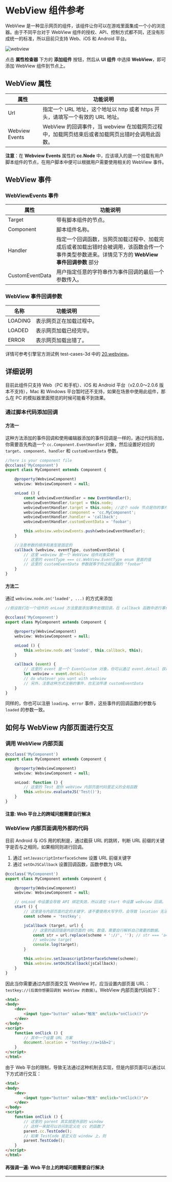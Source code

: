 # WebView 组件参考

WebView 是一种显示网页的组件，该组件让你可以在游戏里面集成一个小的浏览器。由于不同平台对于 WebView 组件的授权、API、控制方式都不同，还没有形成统一的标准，所以目前只支持 Web、iOS 和 Android 平台。

![webview](./webview/webview.png)

点击 **属性检查器** 下方的 **添加组件** 按钮，然后从 **UI 组件** 中选择 **WebView**，即可添加 WebView 组件到节点上。

## WebView 属性

| 属性          | 功能说明      |
| -------------- | -------------- |
| Url            | 指定一个 URL 地址，这个地址以 http 或者 https 开头，请填写一个有效的 URL 地址。 |
| Webview Events | WebView 的回调事件，当 webview 在加载网页过程中，加载网页结束后或者加载网页出错时会调用此函数。 |

**注意**：在 **Webview Events** 属性的 **cc.Node** 中，应该填入的是一个挂载有用户脚本组件的节点，在用户脚本中便可以根据用户需要使用相关的 WebView 事件。

## WebView 事件

### WebViewEvents 事件

| 属性            | 功能说明 |
| --------------  | -----------  |
| Target          | 带有脚本组件的节点。   |
| Component       | 脚本组件名称。      |
| Handler         | 指定一个回调函数，当网页加载过程中、加载完成后或者加载出错时会被调用，该函数会传一个事件类型参数进来。详情见下方的 **WebView 事件回调参数** 部分 |
| CustomEventData | 用户指定任意的字符串作为事件回调的最后一个参数传入。 |

### WebView 事件回调参数

| 名称           | 功能说明     |
| -------------- | ----------- |
| LOADING        | 表示网页正在加载过程中。 |
| LOADED         | 表示网页加载已经完毕。   |
| ERROR          | 表示网页加载出错了。     |

详情可参考引擎官方测试例 test-cases-3d 中的 [20.webview](https://github.com/cocos-creator/test-cases-3d/tree/v1.1.1/assets/cases/ui/20.webview)。

## 详细说明

目前此组件只支持 Web（PC 和手机）、iOS 和 Android 平台（v2.0.0～2.0.6 版本不支持），Mac 和 Windows 平台暂时还不支持，如果在场景中使用此组件，那么在 PC 的模拟器里面预览的时候可能看不到效果。

### 通过脚本代码添加回调

#### 方法一

这种方法添加的事件回调和使用编辑器添加的事件回调是一样的，通过代码添加，你需要首先构造一个 `cc.Component.EventHandler` 对象，然后设置好对应的 `target`、`component`、`handler` 和 `customEventData` 参数。

```ts
//here is your component file
@ccclass('MyComponent')
export class MyComponent extends Component {

    @property(WebviewComponent)
    webview: WebviewComponent = null;

    onLoad () {
        const webviewEventHandler = new EventHandler();
        webviewEventHandler.target = this.node;
        webviewEventHandler.target = this.node; //这个 node 节点是你的事件处理代码组件所属的节点
        webviewEventHandler.component = 'cc.MyComponent';
        webviewEventHandler.handler = 'callback';
        webviewEventHandler.customEventData = 'foobar';

        this.webview.webviewEvents.push(webviewEventHandler);
    }

    //注意参数的顺序和类型是固定的
    callback (webview, eventType, customEventData) {
        // 这里 webview 是一个 WebView 组件对象实例
        // 这里的 eventType === cc.WebView.EventType enum 里面的值
        // 这里的 customEventData 参数就等于你之前设置的 "foobar"
    }
}
```

#### 方法二

通过 `webview.node.on('loaded', ...)` 的方式来添加

```ts
//假设我们在一个组件的 onLoad 方法里面添加事件处理回调，在 callback 函数中进行事件处理:

@ccclass('MyComponent')
export class MyComponent extends Component {

    @property(WebviewComponent)
    webview: WebviewComponent = null;

    onLoad () {
        this.webview.node.on('loaded', this.callback, this);
    }

    callback (event) {
        // 这里的 event 是一个 EventCustom 对象，你可以通过 event.detail 获取 WebView 组件
        let webview = event.detail;
        // do whatever you want with webview
        // 另外，注意这种方式注册的事件，也无法传递 customEventData
    }
}
```

同样的，你也可以注册 `loading`、`error` 事件，这些事件的回调函数的参数与 `loaded` 的参数一致。

## 如何与 WebView 内部页面进行交互

### 调用 WebView 内部页面

```ts
@ccclass('MyComponent')
export class MyComponent extends Component {

    @property(WebviewComponent)
    webview: WebviewComponent = null;

    onLoad: function () {
        // 这里的 Test 是你 webView 内部页面代码里定义的全局函数
        this.webview.evaluateJS('Test()');
    }
}
```

#### 注意: Web 平台上的跨域问题需要自行解决

### WebView 内部页面调用外部的代码

目前 Android 与 iOS 用的机制是，通过截获 URL 的跳转，判断 URL 前缀的关键字是否与之相同，如果相同则进行回调。

1. 通过 `setJavascriptInterfaceScheme` 设置 URL 前缀关键字
2. 通过 `setOnJSCallback` 设置回调函数，函数参数为 URL

```ts
@ccclass('MyComponent')
export class MyComponent extends Component {

    @property(WebviewComponent)
    webview: WebviewComponent = null;

    // onLoad 中设置会导致 API 绑定失效，所以请在 start 中设置 webview 回调。
    start () {
        // 这里是与内部页面约定的关键字，请不要使用大写字符，会导致 location 无法正确识别。
        const scheme = 'testkey';

        jsCallback (target, url) {
            // 这里的返回值是内部页面的 URL 数值，需要自行解析自己需要的数据。
            const str = url.replace(scheme + '://', ''); // str === 'a=1&b=2'
            // webview target
            console.log(target);
        }

        this.webview.setJavascriptInterfaceScheme(scheme);
        this.webview.setOnJSCallback(jsCallback);
    }
}
```

因此当你需要通过内部页面交互 WebView 时，应当设置内部页面 URL：`testkey://(后面你想要回调到 WebView 的数据)`。WebView 内部页面代码如下：

```html
<html>
<body>
    <dev>
        <input type="button" value="触发" onclick="onClick()"/>
    </dev>
</body>
<script>
    function onClick () {
        // 其中一个设置 URL 方案
        document.location = 'testkey://a=1&b=2';
    }
</script>
</html>
```

由于 Web 平台的限制，导致无法通过这种机制去实现，但是内部页面可以通过以下方式进行交互：

```html
<html>
<body>
    <dev>
        <input type="button" value="触发" onclick="onClick()"/>
    </dev>
</body>
<script>
    function onClick () {
        // 这里的 parent 其实就是外部的 window
        // 这样一来就可以访问到定义在 cc 的函数了
        parent.cc.TestCode();
        // 如果 TestCode 是定义在 window 上，则
        parent.TestCode();
    }
</script>
</html>
```

#### 再强调一遍: Web 平台上的跨域问题需要自行解决

<hr>